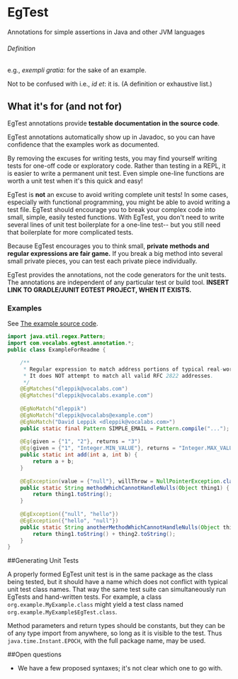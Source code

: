 # EgTest
Annotations for simple assertions in Java and other JVM languages

###### Definition
e.g., _exempli gratia:_ for the sake of an example.

Not to be confused with i.e., _id et_: it is. (A definition or exhaustive list.)

## What it's for (and not for)
EgTest annotations provide **testable documentation in the source code**.

EgTest annotations automatically show up in Javadoc, so you can have confidence that the examples work as documented.

By removing the excuses for writing tests, you may find yourself writing tests for one-off code or exploratory code. 
Rather than testing in a REPL, it is easier to write a permanent unit test. Even simple one-line functions are worth a 
unit test when it's this quick and easy!

EgTest is **not** an excuse to avoid writing complete unit tests! In some cases, especially
with functional programming, you might be able to avoid writing a test file. EgTest should encourage you to 
break your complex code into small, simple, easily tested functions. With EgTest, you don't need to write several lines
of unit test boilerplate for a one-line test-- but you still need that boilerplate for more complicated tests.

Because EgTest encourages you to think small, **private methods and regular expressions are fair game.** If you break a 
big method into several small private pieces, you can test each private piece individually.

EgTest provides the annotations, not the code generators for the unit tests. The annotations are independent of any
particular test or build tool.
**INSERT LINK TO GRADLE/JUNIT EGTEST PROJECT, WHEN IT EXISTS.**

### Examples

See [The example source code](https://github.com/dleppik/EgTest/tree/master/src/main/java/com/vocalabs/egtest/example).

```Java
import java.util.regex.Pattern;
import com.vocalabs.egtest.annotation.*;
public class ExampleForReadme {

    /**
     * Regular expression to match address portions of typical real-world email addresses.
     * It does NOT attempt to match all valid RFC 2822 addresses.
     */
    @EgMatches("dleppik@vocalabs.com")
    @EgMatches("dleppik@vocalabs.example.com")
    
    @EgNoMatch("dleppik")
    @EgNoMatch("dleppik@vocalabs@example.com")
    @EgNoMatch("David Leppik <dleppik@vocalabs.com>")
    public static final Pattern SIMPLE_EMAIL = Pattern.compile("...");
    
    @Eg(given = {"1", "2"}, returns = "3")
    @Eg(given = {"1", "Integer.MIN_VALUE"}, returns = "Integer.MAX_VALUE")
    public static int add(int a, int b) {
        return a + b;
    }
    
    @EgException(value = {"null"}, willThrow = NullPointerException.class)
    public static String methodWhichCannotHandleNulls(Object thing1) {
        return thing1.toString();
    }
    
    @EgException({"null", "hello"})
    @EgException({"hello", "null"})
    public static String anotherMethodWhichCannotHandleNulls(Object thing1, Object thing2) {
        return thing1.toString() + thing2.toString();
    }
}
```


##Generating Unit Tests

A properly formed EgTest unit test is in the same package as the class being tested, but it should have a name which
does not conflict with typical unit test class names. That way the same test suite can simultaneously run EgTests and 
hand-written tests. For example, a class `org.example.MyExample.class` might yield a test class named 
`org.example.MyExample$EgTest.class`.

Method parameters and return types should be constants, but they can be of any type import from anywhere, so long as 
it is visible to the test. Thus `java.time.Instant.EPOCH`, with the full package name, may be used.

##Open questions

* We have a few proposed syntaxes; it's not clear which one to go with.